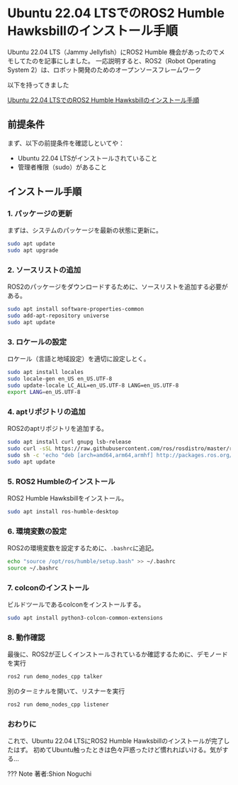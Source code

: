 # Ubuntu 22.04 LTSでのROS2 Humble Hawksbillのインストール手順
Ubuntu 22.04 LTS（Jammy Jellyfish）にROS2 Humble 機会があったのでメモしてたのを記事にしました。
一応説明すると、ROS2（Robot Operating System 2）は、ロボット開発のためのオープンソースフレームワーク

以下を持ってきました

[Ubuntu 22.04 LTSでのROS2 Humble Hawksbillのインストール手順](https://qiita.com/_Altair_/items/4b2fdae96dd8a94f55a4)

## 前提条件

まず、以下の前提条件を確認しといてや：

- Ubuntu 22.04 LTSがインストールされていること
- 管理者権限（sudo）があること

## インストール手順

### 1. パッケージの更新

まずは、システムのパッケージを最新の状態に更新に。

```bash
sudo apt update
sudo apt upgrade
```

### 2. ソースリストの追加

ROS2のパッケージをダウンロードするために、ソースリストを追加する必要がある。

```bash
sudo apt install software-properties-common
sudo add-apt-repository universe
sudo apt update
```

### 3. ロケールの設定

ロケール（言語と地域設定）を適切に設定しとく。

```bash
sudo apt install locales
sudo locale-gen en_US en_US.UTF-8
sudo update-locale LC_ALL=en_US.UTF-8 LANG=en_US.UTF-8
export LANG=en_US.UTF-8
```

### 4. aptリポジトリの追加

ROS2のaptリポジトリを追加する。

```bash
sudo apt install curl gnupg lsb-release
sudo curl -sSL https://raw.githubusercontent.com/ros/rosdistro/master/ros.asc | sudo apt-key add -
sudo sh -c 'echo "deb [arch=amd64,arm64,armhf] http://packages.ros.org/ros2/ubuntu $(lsb_release -cs) main" > /etc/apt/sources.list.d/ros2-latest.list'
sudo apt update
```

### 5. ROS2 Humbleのインストール

ROS2 Humble Hawksbillをインストール。

```bash
sudo apt install ros-humble-desktop
```

### 6. 環境変数の設定

ROS2の環境変数を設定するために、`.bashrc`に追記。

```bash
echo "source /opt/ros/humble/setup.bash" >> ~/.bashrc
source ~/.bashrc
```

### 7. colconのインストール

ビルドツールであるcolconをインストールする。

```bash
sudo apt install python3-colcon-common-extensions
```

### 8. 動作確認

最後に、ROS2が正しくインストールされているか確認するために、デモノードを実行

```bash
ros2 run demo_nodes_cpp talker
```

別のターミナルを開いて、リスナーを実行

```bash
ros2 run demo_nodes_cpp listener
```

### おわりに

これで、Ubuntu 22.04 LTSにROS2 Humble Hawksbillのインストールが完了したはず。
初めてUbuntu触ったときは色々戸惑ったけど慣れればいける。気がする…

??? Note
    著者:Shion Noguchi